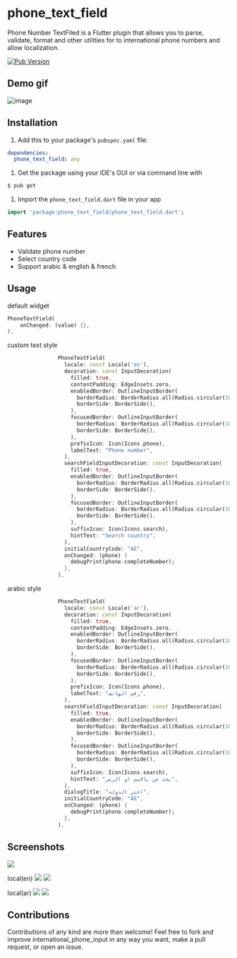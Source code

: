 # phone_text_field

Phone Number TextFiled is a Flutter plugin that allows you to parse, validate, format and other utilities for to international phone numbers and allow localization.

[![Pub Version](https://img.shields.io/pub/v/phone_text_field?logo=flutter&style=for-the-badge)](https://pub.dev/packages/phone_text_field)

Demo gif
-----
![image](https://github.com/MohamedAbd0/phone_text_field/blob/main/screenshots/demo.gif)



Installation
-----
1. Add this to your package's `pubspec.yaml` file:

```yaml
dependencies:
  phone_text_field: any
```

1. Get the package using your IDE's GUI or via command line with

```bash
$ pub get
```

1. Import the `phone_text_field.dart` file in your app

```dart
import 'package:phone_text_field/phone_text_field.dart';
```

Features
----
- Validate phone number
- Select country code
- Support arabic & english & french 

Usage
-----
default widget
```dart
PhoneTextField(
    onChanged: (value) {},
),
```
custom text style
```dart
                PhoneTextField(
                  locale: const Locale('en'),
                  decoration: const InputDecoration(
                    filled: true,
                    contentPadding: EdgeInsets.zero,
                    enabledBorder: OutlineInputBorder(
                      borderRadius: BorderRadius.all(Radius.circular(10.0)),
                      borderSide: BorderSide(),
                    ),
                    focusedBorder: OutlineInputBorder(
                      borderRadius: BorderRadius.all(Radius.circular(10.0)),
                      borderSide: BorderSide(),
                    ),
                    prefixIcon: Icon(Icons.phone),
                    labelText: "Phone number",
                  ),
                  searchFieldInputDecoration: const InputDecoration(
                    filled: true,
                    enabledBorder: OutlineInputBorder(
                      borderRadius: BorderRadius.all(Radius.circular(10.0)),
                      borderSide: BorderSide(),
                    ),
                    focusedBorder: OutlineInputBorder(
                      borderRadius: BorderRadius.all(Radius.circular(10.0)),
                      borderSide: BorderSide(),
                    ),
                    suffixIcon: Icon(Icons.search),
                    hintText: "Search country",
                  ),
                  initialCountryCode: "AE",
                  onChanged: (phone) {
                    debugPrint(phone.completeNumber);
                  },
                ),
```

arabic style
```dart
                PhoneTextField(
                  locale: const Locale('ar'),
                  decoration: const InputDecoration(
                    filled: true,
                    contentPadding: EdgeInsets.zero,
                    enabledBorder: OutlineInputBorder(
                      borderRadius: BorderRadius.all(Radius.circular(10.0)),
                      borderSide: BorderSide(),
                    ),
                    focusedBorder: OutlineInputBorder(
                      borderRadius: BorderRadius.all(Radius.circular(10.0)),
                      borderSide: BorderSide(),
                    ),
                    prefixIcon: Icon(Icons.phone),
                    labelText: "رقم الهاتف",
                  ),
                  searchFieldInputDecoration: const InputDecoration(
                    filled: true,
                    enabledBorder: OutlineInputBorder(
                      borderRadius: BorderRadius.all(Radius.circular(10.0)),
                      borderSide: BorderSide(),
                    ),
                    focusedBorder: OutlineInputBorder(
                      borderRadius: BorderRadius.all(Radius.circular(10.0)),
                      borderSide: BorderSide(),
                    ),
                    suffixIcon: Icon(Icons.search),
                    hintText: "بحث عن بالاسم او الرمز",
                  ),
                  dialogTitle: "اختر الدوله",
                  initialCountryCode: "AE",
                  onChanged: (phone) {
                    debugPrint(phone.completeNumber);
                  },
                ),
```

## Screenshots
![](demo.gif)

local(en)
![](screenshots/1.png)
![](screenshots/2.png)

local(ar)
![](screenshots/3.png)
![](screenshots/4.png)
## Contributions

Contributions of any kind are more than welcome! Feel free to fork and improve international_phone_input in any way you want, make a pull request, or open an issue.
